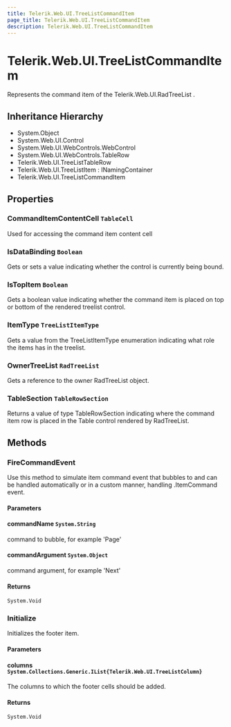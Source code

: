 ```yaml
---
title: Telerik.Web.UI.TreeListCommandItem
page_title: Telerik.Web.UI.TreeListCommandItem
description: Telerik.Web.UI.TreeListCommandItem
---
```


# Telerik.Web.UI.TreeListCommandItem

Represents the command item of the Telerik.Web.UI.RadTreeList .

## Inheritance Hierarchy

* System.Object
* System.Web.UI.Control
* System.Web.UI.WebControls.WebControl
* System.Web.UI.WebControls.TableRow
* Telerik.Web.UI.TreeListTableRow
* Telerik.Web.UI.TreeListItem : INamingContainer
* Telerik.Web.UI.TreeListCommandItem

## Properties

###  CommandItemContentCell `TableCell`

Used for accessing the command item content cell

###  IsDataBinding `Boolean`

Gets or sets a value indicating whether the control is currently being bound.

###  IsTopItem `Boolean`

Gets a boolean value indicating whether the command item is placed on top or bottom of the
            rendered treelist control.

###  ItemType `TreeListItemType`

Gets a value from the TreeListItemType enumeration indicating what role the items has in the treelist.

###  OwnerTreeList `RadTreeList`

Gets a reference to the owner RadTreeList object.

###  TableSection `TableRowSection`

Returns a value of type TableRowSection indicating where the command item row is placed in the
            Table control rendered by RadTreeList.

## Methods

###  FireCommandEvent

Use this method to simulate item command event that bubbles to
             and can be handled automatically or in a
            custom manner, handling .ItemCommand event.

#### Parameters

#### commandName `System.String`

command to bubble, for example 'Page'

#### commandArgument `System.Object`

command argument, for example 'Next'

#### Returns

`System.Void` 

###  Initialize

Initializes the footer item.

#### Parameters

#### columns `System.Collections.Generic.IList{Telerik.Web.UI.TreeListColumn}`

The columns to which the footer cells should be added.

#### Returns

`System.Void` 

